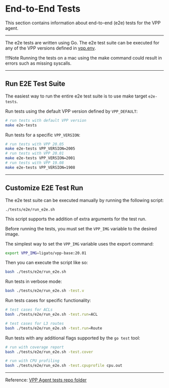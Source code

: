 # End-to-End Tests

This section contains information about end-to-end (e2e) tests for the VPP agent.

---

The e2e tests are written using Go. The e2e test suite can be executed for any of the VPP versions 
defined in [vpp.env](https://github.com/ligato/vpp-agent/blob/master/vpp.env).

!!!Note
    Running the tests on a mac using the make command could result in errors such as missing syscalls. 


---

## Run E2E Test Suite

The easiest way to run the entire e2e test suite is to use make target `e2e-tests`.

Run tests using the default VPP version defined by `VPP_DEFAULT`:

```sh
# run tests with default VPP version
make e2e-tests
```

Run tests for a specific `VPP_VERSION`:

```sh
# run tests with VPP 20.05
make e2e-tests VPP_VERSION=2005
# run tests with VPP 20.01
make e2e-tests VPP_VERSION=2001
# run tests with VPP 19.08
make e2e-tests VPP_VERSION=1908
```

---

## Customize E2E Test Run

The e2e test suite can be executed manually by running the following script: 

```
./tests/e2e/run_e2e.sh
```
This script supports the addition of extra arguments for the test run.

Before running the tests, you must set the `VPP_IMG` variable to the desired image. 
 
The simplest way to set the `VPP_IMG` variable uses the export command:

```sh
export VPP_IMG=ligato/vpp-base:20.01
```

Then you can execute the script like so:

```sh
bash ./tests/e2e/run_e2e.sh
```

Run tests in verbose mode:

```sh
bash ./tests/e2e/run_e2e.sh -test.v 
```

Run tests cases for specific functionality:

```sh
# test cases for ACLs
bash ./tests/e2e/run_e2e.sh -test.run=ACL

# test cases for L3 routes
bash ./tests/e2e/run_e2e.sh -test.run=Route
```

Run tests with any additional flags supported by the `go test` tool:

```sh
# run with coverage report
bash ./tests/e2e/run_e2e.sh -test.cover

# run with CPU profiling
bash ./tests/e2e/run_e2e.sh -test.cpuprofile cpu.out
```

---

Reference: [VPP Agent tests repo folder](https://github.com/ligato/vpp-agent/tree/master/tests)
